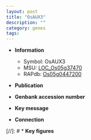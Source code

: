 ```yaml
---
layout: post
title: "OsAUX3"
description: ""
category: genes
tags: 
---
```


* **Information**  
    + Symbol: OsAUX3  
    + MSU: [LOC_Os05g37470](http://rice.uga.edu/cgi-bin/ORF_infopage.cgi?orf=LOC_Os05g37470)  
    + RAPdb: [Os05g0447200](http://rapdb.dna.affrc.go.jp/viewer/gbrowse_details/irgsp1?name=Os05g0447200)  

* **Publication**  

* **Genbank accession number**  

* **Key message**  

* **Connection**  

[//]: # * **Key figures**  



